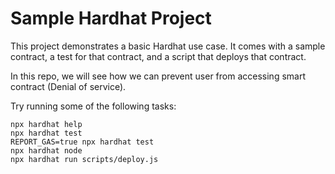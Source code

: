 # Sample Hardhat Project

This project demonstrates a basic Hardhat use case. It comes with a sample contract, a test for that contract, and a script that deploys that contract.

In this repo, we will see how we can prevent user from accessing smart contract (Denial of service).

Try running some of the following tasks:

```shell
npx hardhat help
npx hardhat test
REPORT_GAS=true npx hardhat test
npx hardhat node
npx hardhat run scripts/deploy.js
```
